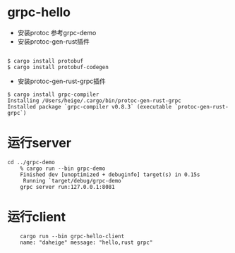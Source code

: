 # grpc-hello
+ 安装protoc 参考grpc-demo
+ 安装protoc-gen-rust插件
```shell

$ cargo install protobuf
$ cargo install protobuf-codegen
```
+ 安装protoc-gen-rust-grpc插件
```shell
$ cargo install grpc-compiler
Installing /Users/heige/.cargo/bin/protoc-gen-rust-grpc
Installed package `grpc-compiler v0.8.3` (executable `protoc-gen-rust-grpc`)
```

# 运行server
```shell
cd ../grpc-demo
    % cargo run --bin grpc-demo
    Finished dev [unoptimized + debuginfo] target(s) in 0.15s
     Running `target/debug/grpc-demo`
    grpc server run:127.0.0.1:8081
```

# 运行client
```shell
    cargo run --bin grpc-hello-client
    name: "daheige" message: "hello,rust grpc"
```
